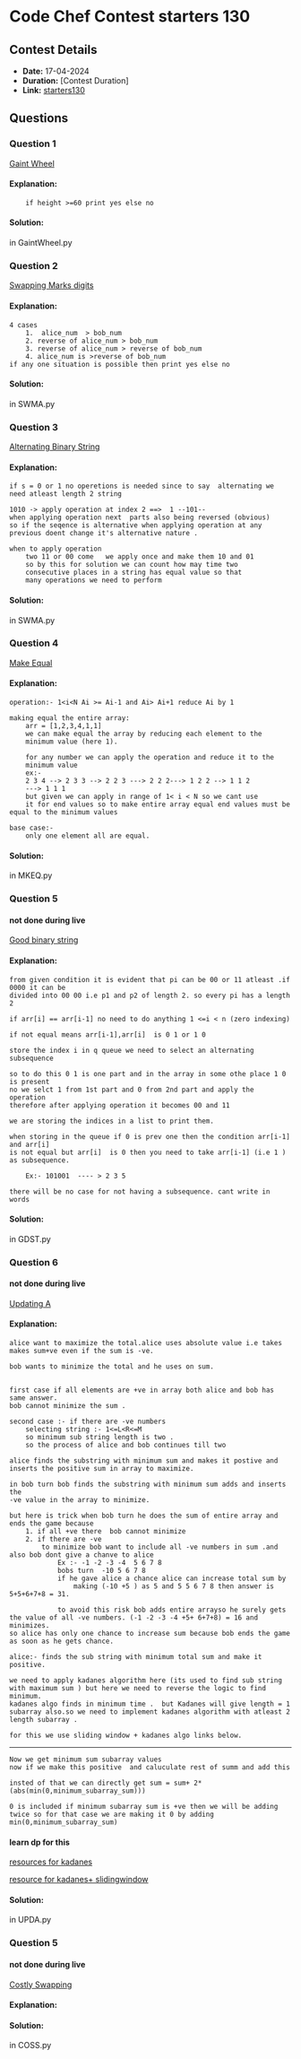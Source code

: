 # Code Chef Contest starters 130

## Contest Details

- **Date:** 17-04-2024
- **Duration:** [Contest Duration]
- **Link:** [starters130](http://www.codechef.com/START130)

## Questions

### Question 1

[Gaint Wheel](https://www.codechef.com/problems/GIANT)

#### Explanation:

        if height >=60 print yes else no

#### Solution:

in GaintWheel.py

### Question 2

[Swapping Marks digits](https://www.codechef.com/problems/SWMA)

#### Explanation:

    4 cases
        1.  alice_num  > bob_num
        2. reverse of alice_num > bob_num
        3. reverse of alice_num > reverse of bob_num
        4. alice_num is >reverse of bob_num
    if any one situation is possible then print yes else no

#### Solution:

in SWMA.py

### Question 3

[Alternating Binary String](https://www.codechef.com/problems/ALBS)

#### Explanation:

    if s = 0 or 1 no operetions is needed since to say  alternating we need atleast length 2 string

    1010 -> apply operation at index 2 ==>  1 --101--
    when applying operation next  parts also being reversed (obvious)
    so if the seqence is alternative when applying operation at any previous doent change it's alternative nature .

    when to apply operation
        two 11 or 00 come   we apply once and make them 10 and 01
        so by this for solution we can count how may time two
        consecutive places in a string has equal value so that
        many operations we need to perform

#### Solution:

in SWMA.py

### Question 4

[Make Equal](https://www.codechef.com/problems/MKEQ)

#### Explanation:

    operation:- 1<i<N Ai >= Ai-1 and Ai> Ai+1 reduce Ai by 1

    making equal the entire array:
        arr = [1,2,3,4,1,1]
        we can make equal the array by reducing each element to the
        minimum value (here 1).

        for any number we can apply the operation and reduce it to the
        minimum value
        ex:-
        2 3 4 --> 2 3 3 --> 2 2 3 ---> 2 2 2---> 1 2 2 --> 1 1 2
        ---> 1 1 1
        but given we can apply in range of 1< i < N so we cant use
        it for end values so to make entire array equal end values must be equal to the minimum values

    base case:-
        only one element all are equal.

#### Solution:

in MKEQ.py

### Question 5

#### not done during live

[Good binary string](https://www.codechef.com/problems/GDST)

#### Explanation:

    from given condition it is evident that pi can be 00 or 11 atleast .if 0000 it can be
    divided into 00 00 i.e p1 and p2 of length 2. so every pi has a length 2

    if arr[i] == arr[i-1] no need to do anything 1 <=i < n (zero indexing)

    if not equal means arr[i-1],arr[i]  is 0 1 or 1 0

    store the index i in q queue we need to select an alternating subsequence

    so to do this 0 1 is one part and in the array in some othe place 1 0 is present
    no we selct 1 from 1st part and 0 from 2nd part and apply the operation
    therefore after applying operation it becomes 00 and 11

    we are storing the indices in a list to print them.

    when storing in the queue if 0 is prev one then the condition arr[i-1] and arr[i]
    is not equal but arr[i]  is 0 then you need to take arr[i-1] (i.e 1 ) as subsequence.

        Ex:- 101001  ---- > 2 3 5

    there will be no case for not having a subsequence. cant write in words

#### Solution:

in GDST.py

### Question 6

#### not done during live

[Updating A](https://www.codechef.com/problems/UPDA)

#### Explanation:

    alice want to maximize the total.alice uses absolute value i.e takes makes sum+ve even if the sum is -ve.

    bob wants to minimize the total and he uses on sum.


    first case if all elements are +ve in array both alice and bob has same answer.
    bob cannot minimize the sum .

    second case :- if there are -ve numbers
        selecting string :- 1<=L<R<=M
        so minimum sub string length is two .
        so the process of alice and bob continues till two

    alice finds the substring with minimum sum and makes it postive and inserts the positive sum in array to maximize.

    in bob turn bob finds the substring with minimum sum adds and inserts the
    -ve value in the array to minimize.

    but here is trick when bob turn he does the sum of entire array and ends the game because
        1. if all +ve there  bob cannot minimize
        2. if there are -ve
            to minimize bob want to include all -ve numbers in sum .and also bob dont give a chanve to alice
                Ex :- -1 -2 -3 -4  5 6 7 8
                bobs turn  -10 5 6 7 8
                if he gave alice a chance alice can increase total sum by
                    making (-10 +5 ) as 5 and 5 5 6 7 8 then answer is 5+5+6+7+8 = 31.

                to avoid this risk bob adds entire arrayso he surely gets the value of all -ve numbers. (-1 -2 -3 -4 +5+ 6+7+8) = 16 and minimizes.
    so alice has only one chance to increase sum because bob ends the game as soon as he gets chance.

    alice:- finds the sub string with minimum total sum and make it positive.

    we need to apply kadanes algorithm here (its used to find sub string with maximum sum ) but here we need to reverse the logic to find minimum.
    kadanes algo finds in minimum time .  but Kadanes will give length = 1 subarray also.so we need to implement kadanes algorithm with atleast 2 length subarray .

    for this we use sliding window + kadanes algo links below.

---

    Now we get minimum sum subarray values
    now if we make this positive  and caluculate rest of summ and add this

    insted of that we can directly get sum = sum+ 2*(abs(min(0,minimum_subarray_sum)))

    0 is included if minimum subarray sum is +ve then we will be adding twice so for that case we are making it 0 by adding min(0,minimum_subarray_sum)

#### learn dp for this

[resources for kadanes](https://medium.com/@rsinghal757/kadanes-algorithm-dynamic-programming-how-and-why-does-it-work-3fd8849ed73d)

[resource for kadanes+ slidingwindow](https://www.youtube.com/watch?v=OodoQ95se20)

#### Solution:

in UPDA.py

### Question 5

#### not done during live

[Costly Swapping](https://www.codechef.com/problems/COSS)

#### Explanation:

#### Solution:

in COSS.py
